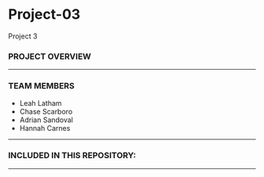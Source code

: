 # Project-03
Project 3

### PROJECT OVERVIEW


____________________________________________________________

### TEAM MEMBERS

- Leah Latham
- Chase Scarboro
- Adrian Sandoval
- Hannah Carnes

____________________________________________________________

### INCLUDED IN THIS REPOSITORY:


____________________________________________________________
